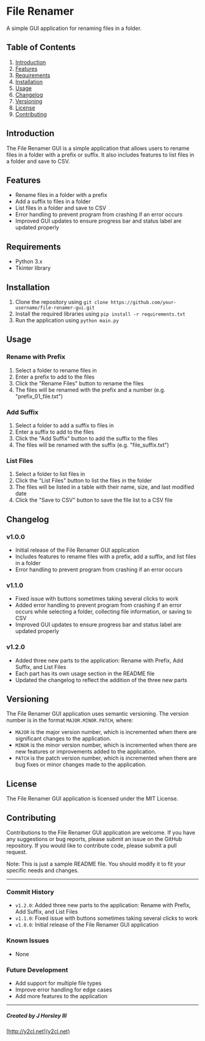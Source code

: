 # File Renamer
A simple GUI application for renaming files in a folder.

## Table of Contents
1. [Introduction](#introduction)
2. [Features](#features)
3. [Requirements](#requirements)
4. [Installation](#installation)
5. [Usage](#usage)
6. [Changelog](#changelog)
7. [Versioning](#versioning)
8. [License](#license)
9. [Contributing](#contributing)

## Introduction
The File Renamer GUI is a simple application that allows users to rename files in a folder with a prefix or suffix. It also includes features to list files in a folder and save to CSV.

## Features
* Rename files in a folder with a prefix
* Add a suffix to files in a folder
* List files in a folder and save to CSV
* Error handling to prevent program from crashing if an error occurs
* Improved GUI updates to ensure progress bar and status label are updated properly

## Requirements
* Python 3.x
* Tkinter library

## Installation
1. Clone the repository using `git clone https://github.com/your-username/file-renamer-gui.git`
2. Install the required libraries using `pip install -r requirements.txt`
3. Run the application using `python main.py`

## Usage
### Rename with Prefix
1. Select a folder to rename files in
2. Enter a prefix to add to the files
3. Click the "Rename Files" button to rename the files
4. The files will be renamed with the prefix and a number (e.g. "prefix_01_file.txt")

### Add Suffix
1. Select a folder to add a suffix to files in
2. Enter a suffix to add to the files
3. Click the "Add Suffix" button to add the suffix to the files
4. The files will be renamed with the suffix (e.g. "file_suffix.txt")

### List Files
1. Select a folder to list files in
2. Click the "List Files" button to list the files in the folder
3. The files will be listed in a table with their name, size, and last modified date
4. Click the "Save to CSV" button to save the file list to a CSV file

## Changelog
### v1.0.0
* Initial release of the File Renamer GUI application
* Includes features to rename files with a prefix, add a suffix, and list files in a folder
* Error handling to prevent program from crashing if an error occurs

### v1.1.0
* Fixed issue with buttons sometimes taking several clicks to work
* Added error handling to prevent program from crashing if an error occurs while selecting a folder, collecting file information, or saving to CSV
* Improved GUI updates to ensure progress bar and status label are updated properly

### v1.2.0
* Added three new parts to the application: Rename with Prefix, Add Suffix, and List Files
* Each part has its own usage section in the README file
* Updated the changelog to reflect the addition of the three new parts

## Versioning
The File Renamer GUI application uses semantic versioning. The version number is in the format `MAJOR.MINOR.PATCH`, where:
* `MAJOR` is the major version number, which is incremented when there are significant changes to the application.
* `MINOR` is the minor version number, which is incremented when there are new features or improvements added to the application.
* `PATCH` is the patch version number, which is incremented when there are bug fixes or minor changes made to the application.

## License
The File Renamer GUI application is licensed under the MIT License.

## Contributing
Contributions to the File Renamer GUI application are welcome. If you have any suggestions or bug reports, please submit an issue on the GitHub repository. If you would like to contribute code, please submit a pull request.

Note: This is just a sample README file. You should modify it to fit your specific needs and changes.

---
### Commit History
* `v1.2.0`: Added three new parts to the application: Rename with Prefix, Add Suffix, and List Files
* `v1.1.0`: Fixed issue with buttons sometimes taking several clicks to work
* `v1.0.0`: Initial release of the File Renamer GUI application

### Known Issues
* None

### Future Development
* Add support for multiple file types
* Improve error handling for edge cases
* Add more features to the application

________________________________________________________________________________________________________________

##### Created by J Horsley III
[http://y2cl.net](y2cl.net)

